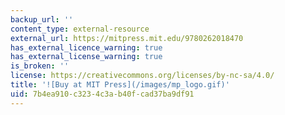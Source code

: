 ```yaml
---
backup_url: ''
content_type: external-resource
external_url: https://mitpress.mit.edu/9780262018470
has_external_licence_warning: true
has_external_license_warning: true
is_broken: ''
license: https://creativecommons.org/licenses/by-nc-sa/4.0/
title: '![Buy at MIT Press](/images/mp_logo.gif)'
uid: 7b4ea910-c323-4c3a-b40f-cad37ba9df91
---
```

